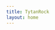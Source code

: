 ```yaml
---
title: TytanRock
layout: home
---
```


<link rel="shortcut icon" type="image/x-icon" href="favicon.ico">
